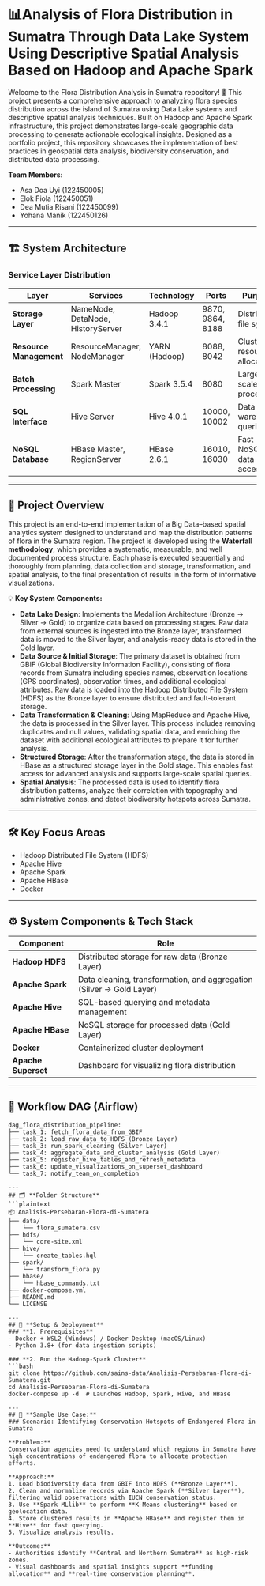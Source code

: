 # 📊Analysis of Flora Distribution in Sumatra Through Data Lake System Using Descriptive Spatial Analysis Based on Hadoop and Apache Spark
Welcome to the Flora Distribution Analysis in Sumatra repository! 🌿 This project presents a comprehensive approach to analyzing flora species distribution across the island of Sumatra using Data Lake systems and descriptive spatial analysis techniques. Built on Hadoop and Apache Spark infrastructure, this project demonstrates large-scale geographic data processing to generate actionable ecological insights. Designed as a portfolio project, this repository showcases the implementation of best practices in geospatial data analysis, biodiversity conservation, and distributed data processing.

**Team Members:**
- Asa Doa Uyi (122450005)
- Elok Fiola (122450051)
- Dea Mutia Risani (122450099)
- Yohana Manik (122450126)

---
## 🏗️ **System Architecture**

### Service Layer Distribution

| Layer                | Services                              | Technology           | Ports            | Purpose                    |
|----------------------|----------------------------------------|-----------------------|------------------|-----------------------------|
| **Storage Layer**    | NameNode, DataNode, HistoryServer      | Hadoop 3.4.1          | 9870, 9864, 8188 | Distributed file system     |
| **Resource Management** | ResourceManager, NodeManager       | YARN (Hadoop)         | 8088, 8042       | Cluster resource allocation |
| **Batch Processing**  | Spark Master                          | Spark 3.5.4           | 8080             | Large-scale data processing  |
| **SQL Interface**     | Hive Server                           | Hive 4.0.1             | 10000, 10002     | Data warehouse queries   |
| **NoSQL Database**     | HBase Master, RegionServer          | HBase 2.6.1             | 16010, 16030     | Fast NoSQL data access   |


---
## 📖 **Project Overview**
This project is an end-to-end implementation of a Big Data–based spatial analytics system designed to understand and map the distribution patterns of flora in the Sumatra region. The project is developed using the **Waterfall methodology**, which provides a systematic, measurable, and well documented process structure. Each phase is executed sequentially and thoroughly from planning, data collection and storage, transformation, and spatial analysis, to the final presentation of results in the form of informative visualizations.

💡 **Key System Components:**
- **Data Lake Design**: Implements the Medallion Architecture (Bronze → Silver → Gold) to organize data based on processing stages. Raw data from external sources is ingested into the Bronze layer, transformed data is moved to the Silver layer, and analysis-ready data is stored in the Gold layer.
- **Data Source & Initial Storage**: The primary dataset is obtained from GBIF (Global Biodiversity Information Facility), consisting of flora records from Sumatra including species names, observation locations (GPS coordinates), observation times, and additional ecological attributes. Raw data is loaded into the Hadoop Distributed File System (HDFS) as the Bronze layer to ensure distributed and fault-tolerant storage.
- **Data Transformation & Cleaning**: Using MapReduce and Apache Hive, the data is processed in the Silver layer. This process includes removing duplicates and null values, validating spatial data, and enriching the dataset with additional ecological attributes to prepare it for further analysis.
- **Structured Storage**: After the transformation stage, the data is stored in HBase as a structured storage layer in the Gold stage. This enables fast access for advanced analysis and supports large-scale spatial queries.
- **Spatial Analysis**: The processed data is used to identify flora distribution patterns, analyze their correlation with topography and administrative zones, and detect biodiversity hotspots across Sumatra.


---
## 🛠 **Key Focus Areas**
-  Hadoop Distributed File System (HDFS)
-  Apache Hive
-  Apache Spark
-  Apache HBase
-  Docker

---
## ⚙️ **System Components & Tech Stack**
| Component         | Role                          |
|-------------------|-------------------------------|
| **Hadoop HDFS**   | Distributed storage for raw data (Bronze Layer) |
| **Apache Spark**  | Data cleaning, transformation, and aggregation (Silver → Gold Layer) |
| **Apache Hive**   | SQL-based querying and metadata management |
| **Apache HBase**  | NoSQL storage for processed data (Gold Layer) |
| **Docker**        | Containerized cluster deployment |
| **Apache Superset** | Dashboard for visualizing flora distribution |

---
## 🔄 **Workflow DAG (Airflow)**
```plaintext
dag_flora_distribution_pipeline:
├── task_1: fetch_flora_data_from_GBIF
├── task_2: load_raw_data_to_HDFS (Bronze Layer)
├── task_3: run_spark_cleaning (Silver Layer)
├── task_4: aggregate_data_and_cluster_analysis (Gold Layer)
├── task_5: register_hive_tables_and_refresh_metadata
├── task_6: update_visualizations_on_superset_dashboard
└── task_7: notify_team_on_completion

---
## 🗂️ **Folder Structure**
```plaintext
📦 Analisis-Persebaran-Flora-di-Sumatera
├── data/
│   └── flora_sumatera.csv
├── hdfs/
│   └── core-site.xml
├── hive/
│   └── create_tables.hql
├── spark/
│   └── transform_flora.py
├── hbase/
│   └── hbase_commands.txt
├── docker-compose.yml
├── README.md
└── LICENSE

---
## 🚀 **Setup & Deployment**
### **1. Prerequisites**
- Docker + WSL2 (Windows) / Docker Desktop (macOS/Linux)
- Python 3.8+ (for data ingestion scripts)

### **2. Run the Hadoop-Spark Cluster**
```bash
git clone https://github.com/sains-data/Analisis-Persebaran-Flora-di-Sumatera.git
cd Analisis-Persebaran-Flora-di-Sumatera
docker-compose up -d  # Launches Hadoop, Spark, Hive, and HBase

---
## 📌 **Sample Use Case:**
### Scenario: Identifying Conservation Hotspots of Endangered Flora in Sumatra

**Problem:**  
Conservation agencies need to understand which regions in Sumatra have high concentrations of endangered flora to allocate protection efforts.

**Approach:**
1. Load biodiversity data from GBIF into HDFS (**Bronze Layer**).
2. Clean and normalize records via Apache Spark (**Silver Layer**), filtering valid observations with IUCN conservation status.
3. Use **Spark MLlib** to perform **K-Means clustering** based on geolocation data.
4. Store clustered results in **Apache HBase** and register them in **Hive** for fast querying.
5. Visualize analysis results.

**Outcome:**
- Authorities identify **Central and Northern Sumatra** as high-risk zones.
- Visual dashboards and spatial insights support **funding allocation** and **real-time conservation planning**.

